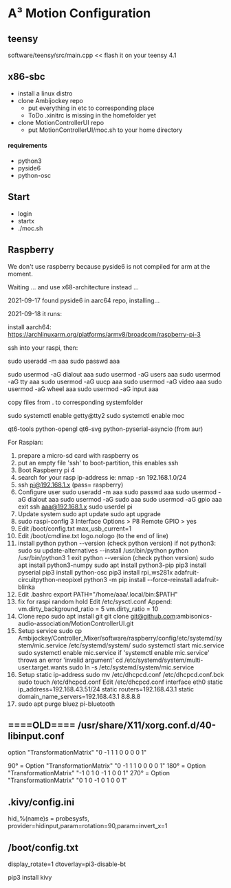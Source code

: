 # A³ Motion Configuration
## teensy
software/teensy/src/main.cpp << flash it on your teensy 4.1

## x86-sbc
- install a linux distro
- clone Ambijockey repo
	- put everything in etc to corresponding place
	- ToDo .xinitrc is missing in the homefolder yet
- clone MotionControllerUI repo
	- put MotionControllerUI/moc.sh to your home directory

#### requirements
- python3
- pyside6
- python-osc

## Start
- login
- startx
- ./moc.sh

## Raspberry

We don't use raspberry because pyside6 is not compiled for arm at the moment. 

Waiting ... and use x68-architecture instead ...

2021-09-17 found pyside6 in aarc64 repo, installing...

2021-09-18 it runs:

install aarch64:
https://archlinuxarm.org/platforms/armv8/broadcom/raspberry-pi-3

ssh into your raspi, then:

sudo useradd -m aaa
sudo passwd aaa

sudo usermod -aG dialout aaa
sudo usermod -aG users aaa
sudo usermod -aG tty aaa
sudo usermod -aG uucp aaa
sudo usermod -aG video aaa
sudo usermod -aG wheel aaa
sudo usermod -aG input aaa

copy files from . to corresponding systemfolder

sudo systemctl enable getty@tty2
sudo systemctl enable moc

qt6-tools
python-opengl
qt6-svg
python-pyserial-asyncio (from aur)


For Raspian:

1. prepare a micro-sd card with raspberry os
2. put an empty file 'ssh' to boot-partition, this enables ssh
3. Boot Raspberry pi 4
4. search for your rasp ip-address ie: nmap -sn 192.168.1.0/24
5. ssh pi@192.168.1.x (pass= raspberry) 
6. Configure user
	sudo useradd -m aaa
	sudo passwd aaa
	sudo usermod -aG dialout aaa
	sudo usermod -aG sudo aaa
	sudo usermod -aG gpio aaa
	exit
	ssh aaa@192.168.1.x
	sudo userdel pi
7. Update system
	sudo apt update
	sudo apt upgrade
8. sudo raspi-config
	3 Interface Options > P8 Remote GPIO > yes
9. Edit /boot/config.txt
	max_usb_current=1
10. Edit /boot/cmdline.txt
	logo.nologo (to the end of line)
11. install python
	python --version (check python version)
	  if not python3:
	    sudo su
	    update-alternatives --install /usr/bin/python python /usr/bin/python3 1
	    exit
  	    python --version (check python version)
	sudo apt install python3-numpy
	sudo apt install python3-pip
	pip3 install pyserial
	pip3 install python-osc
	pip3 install rpi_ws281x adafruit-circuitpython-neopixel
	python3 -m pip install --force-reinstall adafruit-blinka
12. Edit .bashrc
	export PATH="/home/aaa/.local/bin:$PATH"
13. fix for raspi random hold
	Edit /etc/sysctl.conf
	  Append:
	    vm.dirty_background_ratio = 5
	    vm.dirty_ratio = 10
14. Clone repo
	sudo apt install git
	git clone git@github.com:ambisonics-audio-association/MotionControllerUI.git
15. Setup service
	sudo cp Ambijockey/Controller_Mixer/software/raspberry/config/etc/systemd/system/mic.service /etc/systemd/system/
	sudo systemctl start mic.service
	sudo systemctl enable mic.service
	  if 'systemctl enable mic.service' throws an error 'invalid argument'
	    cd /etc/systemd/system/multi-user.target.wants
	    sudo ln -s /etc/systemd/system/mic.service
16. Setup static ip-address
	sudo mv /etc/dhcpcd.conf /etc/dhcpcd.conf.bck
	sudo touch /etc/dhcpcd.conf
	Edit /etc/dhcpcd.conf
	  interface eth0
	  static ip_address=192.168.43.51/24
	  static routers=192.168.43.1
	  static domain_name_servers=192.168.43.1 8.8.8.8
15. sudo apt purge bluez pi-bluetooth





====OLD====
/usr/share/X11/xorg.conf.d/40-libinput.conf
-------------------------------------------
option "TransformationMatrix" "0 -1 1 1 0 0 0 0 1"

90° = Option "TransformationMatrix" "0 -1 1 1 0 0 0 0 1"
180° = Option "TransformationMatrix" "-1 0 1 0 -1 1 0 0 1"
270° = Option "TransformationMatrix" "0 1 0 -1 0 1 0 0 1"

.kivy/config.ini
----------------
hid_%(name)s = probesysfs, provider=hidinput,param=rotation=90,param=invert_x=1

/boot/config.txt
----------------
display_rotate=1
dtoverlay=pi3-disable-bt
	
pip3 install kivy